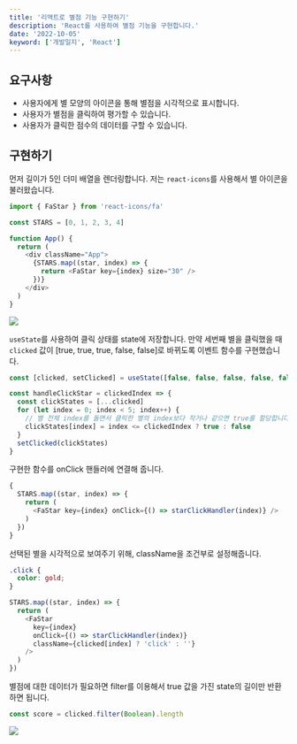 ```yaml
---
title: '리액트로 별점 기능 구현하기'
description: 'React를 사용하여 별점 기능을 구현합니다.'
date: '2022-10-05'
keyword: ['개발일지', 'React']
---
```


## 요구사항

- 사용자에게 별 모양의 아이콘을 통해 별점을 시각적으로 표시합니다.
- 사용자가 별점을 클릭하여 평가할 수 있습니다.
- 사용자가 클릭한 점수의 데이터를 구할 수 있습니다.

## 구현하기

먼저 길이가 5인 더미 배열을 렌더링합니다. 저는 `react-icons`를 사용해서 별 아이콘을 불러왔습니다.

```js
import { FaStar } from 'react-icons/fa'

const STARS = [0, 1, 2, 3, 4]

function App() {
  return (
    <div className="App">
      {STARS.map((star, index) => {
        return <FaStar key={index} size="30" />
      })}
    </div>
  )
}
```

![](221005.png)

`useState`를 사용하여 클릭 상태를 state에 저장합니다. 만약 세번째 별을 클릭했을 때 `clicked` 값이 [true, true, true, false, false]로 바뀌도록 이벤트 함수를 구현했습니다.

```js
const [clicked, setClicked] = useState([false, false, false, false, false])

const handleClickStar = clickedIndex => {
  const clickStates = [...clicked]
  for (let index = 0; index < 5; index++) {
    // 별 전체 index를 돌면서 클릭한 별의 index보다 작거나 같으면 true를 할당합니다.
    clickStates[index] = index <= clickedIndex ? true : false
  }
  setClicked(clickStates)
}
```

구현한 함수를 onClick 핸들러에 연결해 줍니다.

```js
{
  STARS.map((star, index) => {
    return (
      <FaStar key={index} onClick={() => starClickHandler(index)} />
    )
  })
}
```

선택된 별을 시각적으로 보여주기 위해, className을 조건부로 설정해줍니다.

```css
.click {
  color: gold;
}
```

```js
STARS.map((star, index) => {
  return (
    <FaStar
      key={index}
      onClick={() => starClickHandler(index)}
      className={clicked[index] ? 'click' : ''}
    />
  )
})
```

별점에 대한 데이터가 필요하면 filter를 이용해서 true 값을 가진 state의 길이만 반환하면 됩니다.

```js
const score = clicked.filter(Boolean).length
```

![](221005-2.gif)

